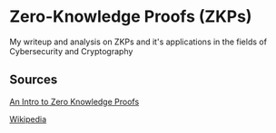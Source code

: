 # Zero-Knowledge Proofs (ZKPs)

My writeup and analysis on ZKPs and it's applications in the fields of Cybersecurity and Cryptography 

## Sources
[An Intro to Zero Knowledge Proofs](https://docs.google.com/presentation/d/1gfB6WZMvM9mmDKofFibIgsyYShdf0RV_Y8TLz3k1Ls0/edit#slide=id.g443ebc39b4_0_123)

[Wikipedia](https://en.wikipedia.org/wiki/Zero-knowledge_proof)
